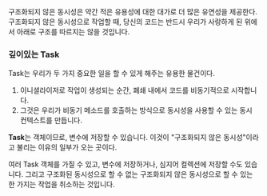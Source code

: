 구조화되지 않은 동시성은 약간 적은 유용성에 대한 대가로 더 많은 유연성을 제공한다. 구조화되지 않은 동시성으로 작업할 때, 당신의 코드는 반드시 우리가 사랑하게 된 위에서 아래로 구조를 따르지는 않을 것입니다.

### 깊이있는 Task
Task는 우리가 두 가지 중요한 일을 할 수 있게 해주는 유용한 물건이다.
1. 이니셜라이저로 작업이 생성되는 순간, 폐쇄 내에서 코드를 비동기적으로 시작합니다.
2. 그것은 우리가 비동기 메소드를 호출하는 방식으로 동시성을 사용할 수 있는 동시 컨텍스트를 만듭니다.

**Task**는 객체이므로, 변수에 저장할 수 있습니다. 이것이 "구조화되지 않은 동시성"이라고 불리는 이유의 일부가 오는 곳이다.

여러 Task 객체를 가질 수 있고, 변수에 저장하거나, 심지어 컬렉션에 저장할 수도 있습니다. 그리고 구조화된 동시성으로 할 수 없는 구조화되지 않은 동시성으로 할 수 있는 한 가지는 작업을 취소하는 것입니다.